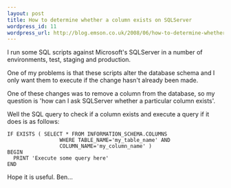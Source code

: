 ```yaml
--- 
layout: post
title: How to determine whether a column exists on SQLServer
wordpress_id: 11
wordpress_url: http://blog.emson.co.uk/2008/06/how-to-determine-whether-a-column-exists-on-sqlserver/
---
```

I run some SQL scripts against Microsoft's SQLServer in a number of environments, test, staging and production.

One of my problems is that these scripts alter the database schema and I only want them to execute if the change hasn't already been made.

One of these changes was to remove a column from the database, so my question is 'how can I ask SQLServer whether a particular column exists'.

Well the SQL query to check if a column exists and execute a query if it does is as follows:

    IF EXISTS ( SELECT * FROM INFORMATION_SCHEMA.COLUMNS
                     WHERE TABLE_NAME='my_table_name' AND
                     COLUMN_NAME='my_column_name' )
    BEGIN
      PRINT 'Execute some query here'
    END

Hope it is useful.
Ben...
